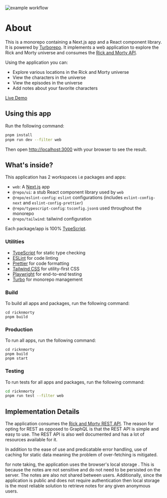 ![example workflow](https://github.com/github/docs/actions/workflows/main.yml/badge.svg?branch=main&event=push)



# About

This is a monorepo containing a Next.js app and a React component library. It is powered by [Turborepo](https://turbo.build/repo).
It implements a web application to explore the Rick and Morty universe and consumes the [Rick and Morty API](https://rickandmortyapi.com/).

Using the application you can:

- Explore various locations in the Rick and Morty universe
- View the characters in the universe
- View the episodes in the universe
- Add notes about your favorite characters

[Live Demo](https://ricknmorty.vercel.app/)

## Using this app

Run the following command:

```sh
pnpm install
pnpm run dev --filter web
```

Then open [http://localhost:3000](http://localhost:3000) with your browser to see the result.

## What's inside?

This application has 2 workspaces i.e packages and apps:

- `web`: A [Next.js](https://nextjs.org/) app
- `@repo/ui`: a stub React component library used by `web`
- `@repo/eslint-config`: `eslint` configurations (includes `eslint-config-next` and `eslint-config-prettier`)
- `@repo/typescript-config`: `tsconfig.json`s used throughout the monorepo
- ` @repo/tailwind `: tailwind configuration

Each package/app is 100% [TypeScript](https://www.typescriptlang.org/).

### Utilities

- [TypeScript](https://www.typescriptlang.org/) for static type checking
- [ESLint](https://eslint.org/) for code linting
- [Prettier](https://prettier.io) for code formatting
- [Tailwind CSS](https://tailwindcss.com/) for utility-first CSS
- [Playwright](https://playwright.dev/) for end-to-end testing
- [Turbo](https://turbo.build/repo) for monorepo management

### Build

To build all apps and packages, run the following command:

```
cd ricknmorty
pnpm build
```

### Production

To  run all apps, run the following command:

```
cd ricknmorty
pnpm build
pnpm start
```

### Testing

To run tests for all apps and packages, run the following command:

```bash
cd ricknmorty
pnpm run test --filter web
```

## Implementation Details

The application consumes the [Rick and Morty REST API](https://rickandmortyapi.com/). The reason for opting for REST as opposed to GraphQL is that the REST API is simple and easy to use. The REST API is also well documented and has a lot of resources available for it.

In addition to the ease of use and predicatable error handling, use of caching for static data meaning the problem of over-fetching is mitigated.

 for note taking, the application uses the browser's local storage . This is because the notes are not sensitive and do not need to be persisted on the server. The notes are also not shared between users. Additionally, since the application is public and does not require authentication then local storage is the most reliable solution to  retrieve notes for any given anonymous users.
